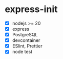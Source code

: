# express-init

- [x] nodejs >= 20
- [x] express
- [x] PostgreSQL
- [x] devcontainer
- [x] ESlint, Prettier
- [x] node test
